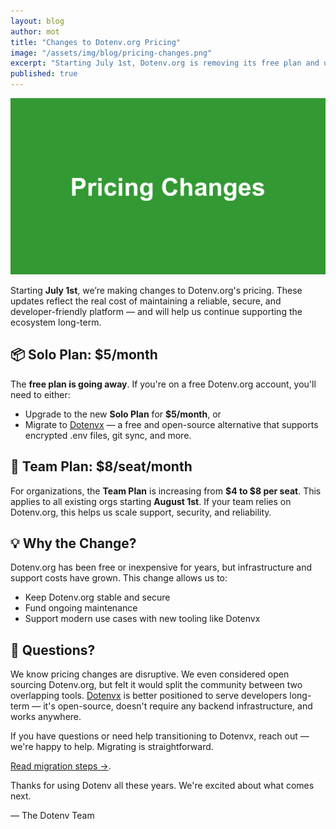 ```yaml
---
layout: blog
author: mot
title: "Changes to Dotenv.org Pricing"
image: "/assets/img/blog/pricing-changes.png"
excerpt: "Starting July 1st, Dotenv.org is removing its free plan and updating pricing."
published: true
---
```


<img src="/assets/img/blog/pricing-changes.png" />

Starting **July 1st**, we’re making changes to Dotenv.org's pricing. These updates reflect the real cost of maintaining a reliable, secure, and developer-friendly platform — and will help us continue supporting the ecosystem long-term.

## 📦 Solo Plan: $5/month

The **free plan is going away**. If you're on a free Dotenv.org account, you'll need to either:

- Upgrade to the new **Solo Plan** for **$5/month**, or
- Migrate to [Dotenvx](https://github.com/dotenvx/dotenvx) — a free and open-source alternative that supports encrypted .env files, git sync, and more.

## 👥 Team Plan: $8/seat/month

For organizations, the **Team Plan** is increasing from **$4 to $8 per seat**. This applies to all existing orgs starting **August 1st**. If your team relies on Dotenv.org, this helps us scale support, security, and reliability.

## 💡 Why the Change?

Dotenv.org has been free or inexpensive for years, but infrastructure and support costs have grown. This change allows us to:

- Keep Dotenv.org stable and secure
- Fund ongoing maintenance
- Support modern use cases with new tooling like Dotenvx

## 💬 Questions?

We know pricing changes are disruptive. We even considered open sourcing Dotenv.org, but felt it would split the community between two overlapping tools. [Dotenvx](https://github.com/dotenvx/dotenvx) is better positioned to serve developers long-term — it's open-source, doesn't require any backend infrastructure, and works anywhere.

If you have questions or need help transitioning to Dotenvx, reach out — we're happy to help. Migrating is straightforward.

[Read migration steps &rarr;](https://github.com/dotenv-org/dotenv-vault?tab=readme-ov-file#migrating-to-dotenvx).

Thanks for using Dotenv all these years. We're excited about what comes next.

— The Dotenv Team
